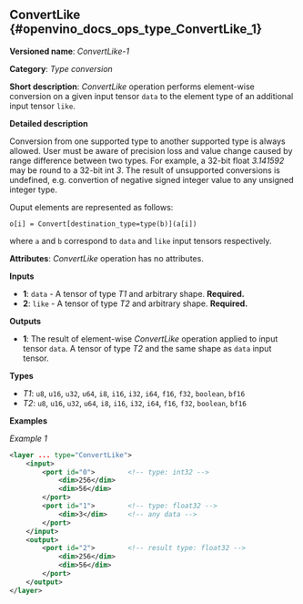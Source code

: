 ## ConvertLike <a name="ConvertLike"></a> {#openvino_docs_ops_type_ConvertLike_1}

**Versioned name**: *ConvertLike-1*

**Category**: *Type conversion*

**Short description**: *ConvertLike* operation performs element-wise conversion on a given input tensor `data` to the element type of an additional input tensor `like`.

**Detailed description**

Conversion from one supported type to another supported type is always allowed. User must be aware of precision loss and value change caused by range difference between two types. For example, a 32-bit float *3.141592* may be round to a 32-bit int *3*. The result of unsupported conversions is undefined, e.g. convertion of negative signed integer value to any unsigned integer type.

Ouput elements are represented as follows:

    o[i] = Convert[destination_type=type(b)](a[i])

where `a` and `b` correspond to `data` and `like` input tensors respectively.

**Attributes**: *ConvertLike* operation has no attributes.

**Inputs**

* **1**: `data` - A tensor of type *T1* and arbitrary shape. **Required.**
* **2**: `like` - A tensor of type *T2* and arbitrary shape. **Required.**

**Outputs**

* **1**: The result of element-wise *ConvertLike* operation applied to input tensor `data`. A tensor of type *T2* and the same shape as `data` input tensor.

**Types**

* *T1*: `u8`, `u16`, `u32`, `u64`, `i8`, `i16`, `i32`, `i64`, `f16`, `f32`, `boolean`, `bf16`
* *T2*: `u8`, `u16`, `u32`, `u64`, `i8`, `i16`, `i32`, `i64`, `f16`, `f32`, `boolean`, `bf16`

**Examples**

*Example 1*

```xml
<layer ... type="ConvertLike">
    <input>
        <port id="0">        <!-- type: int32 -->
            <dim>256</dim>
            <dim>56</dim>
        </port>
        <port id="1">        <!-- type: float32 -->
            <dim>3</dim>     <!-- any data -->
        </port>
    </input>
    <output>
        <port id="2">        <!-- result type: float32 -->
            <dim>256</dim>
            <dim>56</dim>
        </port>
    </output>
</layer>
```